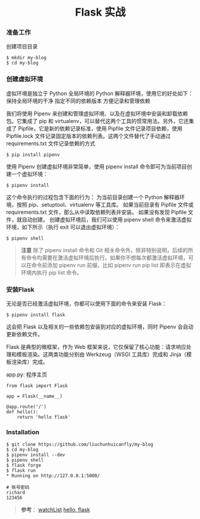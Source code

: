 <h1 align="center">
	Flask 实战
</h1>

### 准备工作
创建项目目录
```
$ mkdir my-blog
$ cd my-blog
```

### 创建虚拟环境
虚拟环境是独立于 Python 全局环境的 Python 解释器环境，使用它的好处如下：
保持全局环境的干净
指定不同的依赖版本
方便记录和管理依赖

我们将使用 Pipenv 来创建和管理虚拟环境、以及在虚拟环境中安装和卸载依赖包。它集成了 pip 和 virtualenv，可以替代这两个工具的惯常用法。另外，它还集成了 Pipfile，它是新的依赖记录标准，使用 Pipfile 文件记录项目依赖，使用 Pipfile.lock 文件记录固定版本的依赖列表。这两个文件替代了手动通过 requirements.txt 文件记录依赖的方式
```
$ pip install pipenv
```

使用 Pipenv 创建虚拟环境非常简单，使用 pipenv install 命令即可为当前项目创建一个虚拟环境：
```
$ pipenv install
```
这个命令执行的过程包含下面的行为：
为当前目录创建一个 Python 解释器环境，按照 pip、setuptool、virtualenv 等工具库。
如果当前目录有 Pipfile 文件或 requirements.txt 文件，那么从中读取依赖列表并安装。
如果没有发现 Pipfile 文件，就自动创建。
创建虚拟环境后，我们可以使用 pipenv shell 命令来激活虚拟环境，如下所示（执行 exit 可以退出虚拟环境）：
```
$ pipenv shell
```
>**注意** 除了 pipenv install 命令和 Git 相关命令外，除非特别说明，后续的所有命令均需要在激活虚拟环境后执行。如果你不想每次都激活虚拟环境，可以在命令前添加 pipenv run 前缀，比如 pipenv run pip list 即表示在虚拟环境内执行 pip list 命令。

### 安装Flask
无论是否已经激活虚拟环境，你都可以使用下面的命令来安装 Flask：
```
$ pipenv install flask
```
这会把 Flask 以及相关的一些依赖包安装到对应的虚拟环境，同时 Pipenv 会自动更新依赖文件。

Flask 是典型的微框架，作为 Web 框架来说，它仅保留了核心功能：请求响应处理和模板渲染。这两类功能分别由 Werkzeug（WSGI 工具库）完成和 Jinja（模板渲染库）完成。

app.py: 程序主页
```
from flask import Flask 

app = Flask(__name__)

@app.route('/')
def hello():
    return 'hello flask'
```

### Installation
```
$ git clone https://github.com/liuchunhuicanfly/my-blog
$ cd my-blog
$ pipenv install --dev
$ pipenv shell
$ flask forge
$ flask run
* Running on http://127.0.0.1:5000/

# 账号密码
richard
123456
```


>**参考**：
[watchList](https://github.com/greyli/watchlist)
[hello, flask](https://read.helloflask.com/)